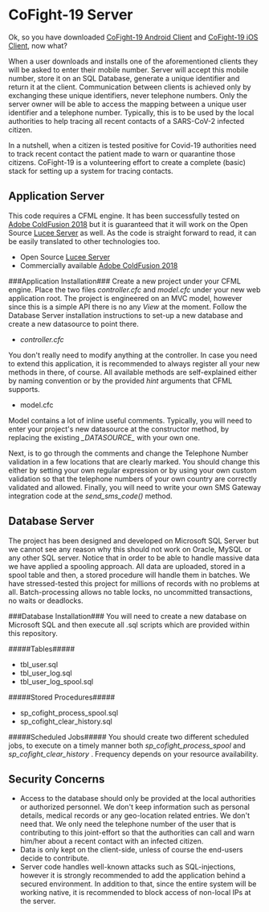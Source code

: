 # CoFight-19 Server

Ok, so you have downloaded [CoFight-19 Android Client](https://github.com/CoFight-19/cofight-android "CoFight-19 Android Client") and [CoFight-19 iOS Client](https://github.com/CoFight-19/cofight-ios "CoFight-19 iOS Client"), now what?

When a user downloads and installs one of the aforementioned clients they will be asked to enter their mobile number. Server will accept this mobile number, store it on an SQL Database, generate a unique identifier and return it at the client. Communication between clients is achieved only by exchanging these unique identifiers, never telephone numbers. Only the server owner will be able to access the mapping between a unique user identifier and a telephone number. Typically, this is to be used by the local authorities to help tracing all recent contacts of a SARS-CoV-2 infected citizen.

In a nutshell, when a citizen is tested positive for Covid-19 authorities need to track recent contact the patient made to warn or quarantine those citizens. CoFight-19 is a volunteering effort to create a complete (basic) stack for setting up a system for tracing contacts.


## Application Server

This code requires a CFML engine. It has been successfully tested on [Adobe ColdFusion 2018](https://www.adobe.com/products/coldfusion-family.html "Adobe ColdFusion 2018")  but it is guaranteed that it will work on the Open Source [Lucee Server](https://lucee.org/ "Lucee Server") as well. As the code is straight forward to read, it can be easily translated to other technologies too.

* Open Source [Lucee Server](https://lucee.org/ "Lucee Server")
* Commercially available [Adobe ColdFusion 2018](https://www.adobe.com/products/coldfusion-family.html "Adobe ColdFusion 2018")

###Application Installation###
Create a new project under your CFML engine. Place the two files _controller.cfc_ and _model.cfc_ under your new web application root. The project is engineered on an MVC model, however since this is a simple API there is no any _View_ at the moment. Follow the Database Server installation instructions to set-up a new database and create a new datasource to point there.

* _controller.cfc_

You don't really need to modify anything at the controller. In case you need to extend this application, it is recommended to always register all your new methods in there, of course. All available methods are self-explained either by naming convention or by the provided _hint_ arguments that CFML supports.

* model.cfc

Model contains a lot of inline useful comments. Typically, you will need to enter your project's new datasource at the constructor method, by replacing the existing _\_DATASOURCE\__ with your own one.

Next, is to go through the comments and change the Telephone Number validation in a few locations that are clearly marked. You should change this either by setting your own regular expression or by using your own custom validation so that the telephone numbers of your own country are correctly validated and allowed. Finally, you will need to write your own SMS Gateway integration code at the _send\_sms\_code()_ method.

## Database Server

The project has been designed and developed on Microsoft SQL Server but we cannot see any reason why this should not work on Oracle, MySQL or any other SQL server. Notice that in order to be able to handle massive data we have applied a spooling approach. All data are uploaded, stored in a spool table and then, a stored procedure will handle them in batches. We have stressed-tested this project for millions of records with no problems at all. Batch-processing allows no table locks, no uncommitted transactions, no waits or deadlocks. 

###Database Installation###
You will need to create a new database on Microsoft SQL and then execute all .sql scripts which are provided within this repository. 

#####Tables#####

* tbl_user.sql
* tbl\_user\_log.sql
* tbl\_user\_log\_spool.sql

#####Stored Procedures#####

* sp\_cofight\_process\_spool.sql
* sp\_cofight\_clear\_history.sql

#####Scheduled Jobs#####
You should create two different scheduled jobs, to execute on a timely manner both _sp\_cofight\_process\_spool_ and _sp\_cofight\_clear\_history_ . Frequency depends on your resource availability.  


## Security Concerns

* Access to the database should only be provided at the local authorities or authorized personnel. We don't keep information such as personal details, medical records or any geo-location related entries. We don't need that. We only need the telephone number of the user that is contributing to this joint-effort so that the authorities can call and warn him/her about a recent contact with an infected citizen.
* Data is only kept on the client-side, unless of course the end-users decide to contribute.
* Server code handles well-known attacks such as SQL-injections, however it is strongly recommended to add the application behind a secured environment. In addition to that, since the entire system will be working native, it is recommended to block access of non-local IPs at the server.